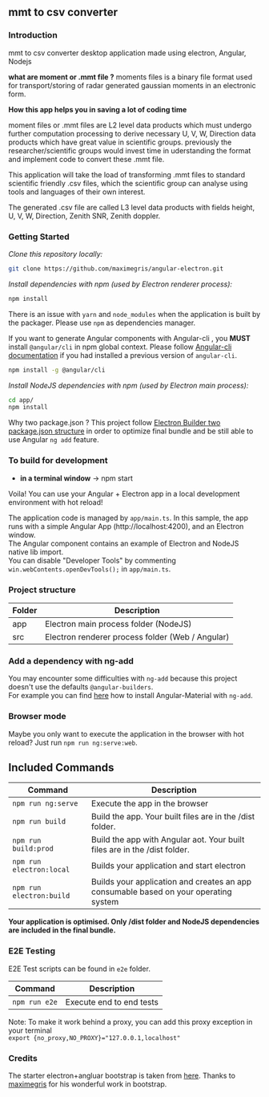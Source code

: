 
## mmt to csv converter

### Introduction

mmt to csv converter desktop application made using electron, Angular, Nodejs

**what are moment or .mmt file ?**
moments files is a binary file format used for transport/storing of radar generated gaussian moments in an electronic form.

**How this app helps you in saving a lot of coding time**

moment files or .mmt files are L2 level data products which must undergo further computation processing to derive necessary U, V, W, Direction data products which have great value in scientific groups. previously the researcher/scientific groups would invest time in uderstanding the format and implement code to convert these .mmt file.

This application will take the load of transforming .mmt files to standard scientific friendly .csv files, which the scientific group can analyse using tools and languages of their own interest.

The generated .csv file are called L3 level data products with fields height, U, V, W, Direction, Zenith SNR, Zenith doppler.

### Getting Started

*Clone this repository locally:*

``` bash
git clone https://github.com/maximegris/angular-electron.git
```

*Install dependencies with npm (used by Electron renderer process):*

``` bash
npm install
```

There is an issue with `yarn` and `node_modules` when the application is built by the packager. Please use `npm` as dependencies manager.

If you want to generate Angular components with Angular-cli , you **MUST** install `@angular/cli` in npm global context.
Please follow [Angular-cli documentation](https://github.com/angular/angular-cli) if you had installed a previous version of `angular-cli`.

``` bash
npm install -g @angular/cli
```

*Install NodeJS dependencies with npm (used by Electron main process):*

``` bash
cd app/
npm install
```

Why two package.json ? This project follow [Electron Builder two package.json structure](https://www.electron.build/tutorials/two-package-structure) in order to optimize final bundle and be still able to use Angular `ng add` feature.

### To build for development

- **in a terminal window** -> npm start

Voila! You can use your Angular + Electron app in a local development environment with hot reload!

The application code is managed by `app/main.ts`. In this sample, the app runs with a simple Angular App (http://localhost:4200), and an Electron window. \
The Angular component contains an example of Electron and NodeJS native lib import. \
You can disable "Developer Tools" by commenting `win.webContents.openDevTools();` in `app/main.ts`.

### Project structure

|Folder|Description|
| ---- | ---- |
| app | Electron main process folder (NodeJS) |
| src | Electron renderer process folder (Web / Angular) |

### Add a dependency with ng-add

You may encounter some difficulties with `ng-add` because this project doesn't use the defaults `@angular-builders`. \
For example you can find [here](HOW_TO.md) how to install Angular-Material with `ng-add`.

### Browser mode

Maybe you only want to execute the application in the browser with hot reload? Just run `npm run ng:serve:web`.

## Included Commands

|Command|Description|
| ---- | ---- |
|`npm run ng:serve`| Execute the app in the browser |
|`npm run build`| Build the app. Your built files are in the /dist folder. |
|`npm run build:prod`| Build the app with Angular aot. Your built files are in the /dist folder. |
|`npm run electron:local`| Builds your application and start electron
|`npm run electron:build`| Builds your application and creates an app consumable based on your operating system |

**Your application is optimised. Only /dist folder and NodeJS dependencies are included in the final bundle.**


### E2E Testing

E2E Test scripts can be found in `e2e` folder.

|Command|Description|
| ---- | ---- |
|`npm run e2e`| Execute end to end tests |

Note: To make it work behind a proxy, you can add this proxy exception in your terminal  
`export {no_proxy,NO_PROXY}="127.0.0.1,localhost"`

### Credits

The starter electron+angluar bootstrap is taken from [here](https://github.com/maximegris/angular-electron). Thanks to [maximegris](https://github.com/maximegris) for his wonderful work in bootstrap.